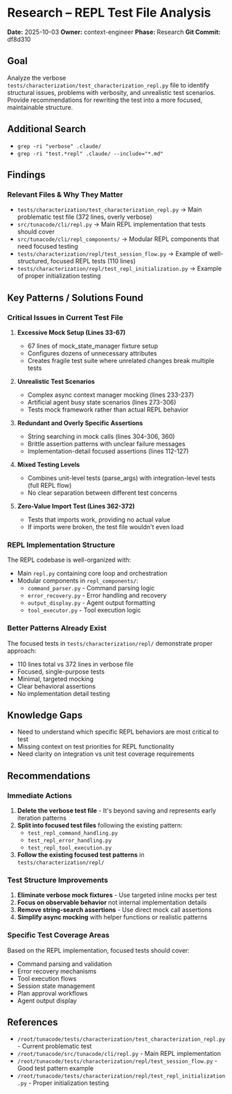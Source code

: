 # Research – REPL Test File Analysis
**Date:** 2025-10-03
**Owner:** context-engineer
**Phase:** Research
**Git Commit:** df8d310

## Goal
Analyze the verbose `tests/characterization/test_characterization_repl.py` file to identify structural issues, problems with verbosity, and unrealistic test scenarios. Provide recommendations for rewriting the test into a more focused, maintainable structure.

## Additional Search
- `grep -ri "verbose" .claude/`
- `grep -ri "test.*repl" .claude/ --include="*.md"`

## Findings

### Relevant Files & Why They Matter
- `tests/characterization/test_characterization_repl.py` → Main problematic test file (372 lines, overly verbose)
- `src/tunacode/cli/repl.py` → Main REPL implementation that tests should cover
- `src/tunacode/cli/repl_components/` → Modular REPL components that need focused testing
- `tests/characterization/repl/test_session_flow.py` → Example of well-structured, focused REPL tests (110 lines)
- `tests/characterization/repl/test_repl_initialization.py` → Example of proper initialization testing

## Key Patterns / Solutions Found

### Critical Issues in Current Test File

1. **Excessive Mock Setup (Lines 33-67)**
   - 67 lines of mock_state_manager fixture setup
   - Configures dozens of unnecessary attributes
   - Creates fragile test suite where unrelated changes break multiple tests

2. **Unrealistic Test Scenarios**
   - Complex async context manager mocking (lines 233-237)
   - Artificial agent busy state scenarios (lines 273-306)
   - Tests mock framework rather than actual REPL behavior

3. **Redundant and Overly Specific Assertions**
   - String searching in mock calls (lines 304-306, 360)
   - Brittle assertion patterns with unclear failure messages
   - Implementation-detail focused assertions (lines 112-127)

4. **Mixed Testing Levels**
   - Combines unit-level tests (parse_args) with integration-level tests (full REPL flow)
   - No clear separation between different test concerns

5. **Zero-Value Import Test (Lines 362-372)**
   - Tests that imports work, providing no actual value
   - If imports were broken, the test file wouldn't even load

### REPL Implementation Structure
The REPL codebase is well-organized with:
- Main `repl.py` containing core loop and orchestration
- Modular components in `repl_components/`:
  - `command_parser.py` - Command parsing logic
  - `error_recovery.py` - Error handling and recovery
  - `output_display.py` - Agent output formatting
  - `tool_executor.py` - Tool execution logic

### Better Patterns Already Exist
The focused tests in `tests/characterization/repl/` demonstrate proper approach:
- 110 lines total vs 372 lines in verbose file
- Focused, single-purpose tests
- Minimal, targeted mocking
- Clear behavioral assertions
- No implementation detail testing

## Knowledge Gaps
- Need to understand which specific REPL behaviors are most critical to test
- Missing context on test priorities for REPL functionality
- Need clarity on integration vs unit test coverage requirements

## Recommendations

### Immediate Actions
1. **Delete the verbose test file** - It's beyond saving and represents early iteration patterns
2. **Split into focused test files** following the existing pattern:
   - `test_repl_command_handling.py`
   - `test_repl_error_handling.py`
   - `test_repl_tool_execution.py`
3. **Follow the existing focused test patterns** in `tests/characterization/repl/`

### Test Structure Improvements
1. **Eliminate verbose mock fixtures** - Use targeted inline mocks per test
2. **Focus on observable behavior** not internal implementation details
3. **Remove string-search assertions** - Use direct mock call assertions
4. **Simplify async mocking** with helper functions or realistic patterns

### Specific Test Coverage Areas
Based on the REPL implementation, focused tests should cover:
- Command parsing and validation
- Error recovery mechanisms
- Tool execution flows
- Session state management
- Plan approval workflows
- Agent output display

## References
- `/root/tunacode/tests/characterization/test_characterization_repl.py` - Current problematic test
- `/root/tunacode/src/tunacode/cli/repl.py` - Main REPL implementation
- `/root/tunacode/tests/characterization/repl/test_session_flow.py` - Good test pattern example
- `/root/tunacode/tests/characterization/repl/test_repl_initialization.py` - Proper initialization testing
